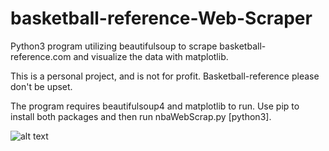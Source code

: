 # basketball-reference-Web-Scraper
Python3 program utilizing beautifulsoup to scrape basketball-reference.com and visualize the data with matplotlib.

This is a personal project, and is not for profit. Basketball-reference please don't be upset.

The program requires beautifulsoup4 and matplotlib to run. Use pip to install both packages and then run nbaWebScrap.py [python3].

![alt text](https://i.imgur.com/IKmXenr.jpg)
